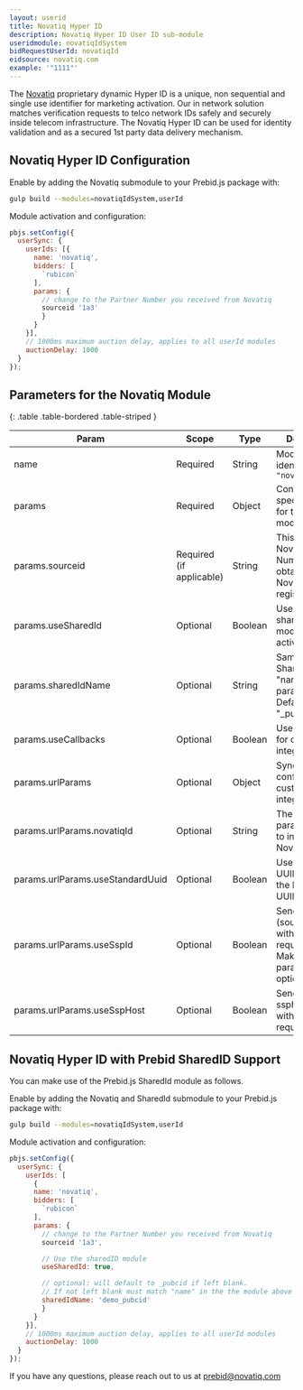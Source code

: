 ```yaml
---
layout: userid
title: Novatiq Hyper ID
description: Novatiq Hyper ID User ID sub-module
useridmodule: novatiqIdSystem
bidRequestUserId: novatiqId
eidsource: novatiq.com
example: '"1111"'
---
```



The [Novatiq](https://www.novatiq.com) proprietary dynamic Hyper ID is a unique, non sequential and single use identifier for marketing activation. Our in network solution matches verification requests to telco network IDs safely and securely inside telecom infrastructure. The Novatiq Hyper ID can be used for identity validation and as a secured 1st party data delivery mechanism.

## Novatiq Hyper ID Configuration

Enable by adding the Novatiq submodule to your Prebid.js package with:

```bash
gulp build --modules=novatiqIdSystem,userId
```

Module activation and configuration:

```javascript
pbjs.setConfig({
  userSync: {
    userIds: [{
      name: 'novatiq',
      bidders: [
        `rubicon`
      ],
      params: {
        // change to the Partner Number you received from Novatiq
        sourceid '1a3'
        }
      }
    }],
    // 1000ms maximum auction delay, applies to all userId modules
    auctionDelay: 1000
  }
});
```

## Parameters for the Novatiq Module

{: .table .table-bordered .table-striped }

| Param  | Scope | Type | Description | Example |
| --- | --- | --- | --- | --- |
| name | Required | String | Module identification: `"novatiq"` | `"novatiq"` |
| params | Required | Object | Configuration specifications for the Novatiq module. | |
| params.sourceid | Required (if applicable) | String | This is the Novatiq Partner Number obtained via Novatiq registration. | `1a3` |
| params.useSharedId | Optional | Boolean | Use the sharedID module if it's activated. | `true` |
| params.sharedIdName | Optional | String | Same as the SharedID "name" parameter <br /> Defaults to "_pubcid" | `"demo_pubcid"` |
| params.useCallbacks | Optional | Boolean | Use callbacks for custom integrations | `false` |
| params.urlParams | Optional | Object | Sync URl configuration for custom integrations | |
| params.urlParams.novatiqId | Optional | String | The name of the parameter used to indicate the Novatiq ID uuid | `snowflake` |
| params.urlParams.useStandardUuid | Optional | Boolean | Use a standard UUID format, or the Novatiq UUID format | `false` |
| params.urlParams.useSspId | Optional | Boolean | Send the sspid (sourceid) along with the sync request <br > Makes the params.sourceid optional if set | `false` |
| params.urlParams.useSspHost | Optional | Boolean | Send the ssphost along with the sync request | `false` |

## Novatiq Hyper ID with Prebid SharedID Support

You can make use of the Prebid.js SharedId module as follows.

Enable by adding the Novatiq and SharedId submodule to your Prebid.js package with:

```bash
gulp build --modules=novatiqIdSystem,userId
```

Module activation and configuration:

```javascript
pbjs.setConfig({
  userSync: {
    userIds: [
      {
      name: 'novatiq',
      bidders: [
        `rubicon`
      ],
      params: {
        // change to the Partner Number you received from Novatiq
        sourceid '1a3',

        // Use the sharedID module
        useSharedId: true,

        // optional: will default to _pubcid if left blank.
        // If not left blank must match "name" in the the module above
        sharedIdName: 'demo_pubcid'
        }
      }
    }],
    // 1000ms maximum auction delay, applies to all userId modules
    auctionDelay: 1000
  }
});
```

If you have any questions, please reach out to us at [prebid@novatiq.com](mailto:prebid@novatiq.com)

